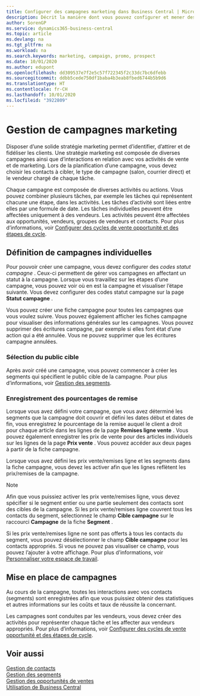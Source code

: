 ```yaml
---
title: Configurer des campagnes marketing dans Business Central | Microsoft Docs
description: Décrit la manière dont vous pouvez configurer et mener des campagnes marketing dans Business Central afin de vous aider à identifier et attirer des prospects et à fidéliser les clients.
author: SorenGP
ms.service: dynamics365-business-central
ms.topic: article
ms.devlang: na
ms.tgt_pltfrm: na
ms.workload: na
ms.search.keywords: marketing, campaign, promo, prospect
ms.date: 10/01/2020
ms.author: edupont
ms.openlocfilehash: dd309537e7f2e5c57f722345f2c33dc7bc6dfebb
ms.sourcegitcommit: ddbb5cede750df1baba4b3eab8fbed6744b5b9d6
ms.translationtype: HT
ms.contentlocale: fr-CH
ms.lasthandoff: 10/01/2020
ms.locfileid: "3922809"
---
```

# <a name="managing-marketing-campaigns"></a>Gestion de campagnes marketing
Disposer d’une solide stratégie marketing permet d’identifier, d’attirer et de fidéliser les clients. Une stratégie marketing est composée de diverses campagnes ainsi que d’interactions en relation avec vos activités de vente et de marketing. Lors de la planification d’une campagne, vous devez choisir les contacts à cibler, le type de campagne (salon, courrier direct) et le vendeur chargé de chaque tâche.

Chaque campagne est composée de diverses activités ou actions. Vous pouvez combiner plusieurs tâches, par exemple les tâches qui représentent chacune une étape, dans les activités. Les tâches d’activité sont liées entre elles par une formule de date. Les tâches individuelles peuvent être affectées uniquement à des vendeurs. Les activités peuvent être affectées aux opportunités, vendeurs, groupes de vendeurs et contacts. Pour plus d’informations, voir [Configurer des cycles de vente opportunité et des étapes de cycle](marketing-how-setup-opportunity-sales-cycles-stages.md).

## <a name="defining-individual-campaigns"></a>Définition de campagnes individuelles
Pour pouvoir créer une campagne, vous devez configurer des *codes statut campagne* . Ceux-ci permettent de gérer vos campagnes en affectant un statut à la campagne. Lorsque vous travaillez sur les étapes d’une campagne, vous pouvez voir où en est la campagne et visualiser l’étape suivante. Vous devez configurer des codes statut campagne sur la page **Statut campagne** .

Vous pouvez créer une fiche campagne pour toutes les campagnes que vous voulez suivre. Vous pouvez également afficher les fiches campagne pour visualiser des informations générales sur les campagnes.
Vous pouvez supprimer des écritures campagne, par exemple si elles font état d’une action qui a été annulée. Vous ne pouvez supprimer que les écritures campagne annulées.

### <a name="selecting-the-target-audience"></a>Sélection du public cible
Après avoir créé une campagne, vous pouvez commencer à créer les segments qui spécifient le public cible de la campagne. Pour plus d’informations, voir [Gestion des segments](marketing-segments.md).

### <a name="registering-discount-percentages"></a>Enregistrement des pourcentages de remise
Lorsque vous avez défini votre campagne, que vous avez déterminé les segments que la campagne doit couvrir et défini les dates début et dates de fin, vous enregistrez le pourcentage de la remise auquel le client a droit pour chaque article dans les lignes de la page **Remises ligne vente** . Vous pouvez également enregistrer les prix de vente pour des articles individuels sur les lignes de la page **Prix vente** . Vous pouvez accéder aux deux pages à partir de la fiche campagne.

 Lorsque vous avez défini les prix vente/remises ligne et les segments dans la fiche campagne, vous devez les activer afin que les lignes reflètent les prix/remises de la campagne.

> [!NOTE]  
>   Afin que vous puissiez activer les prix vente/remises ligne, vous devez spécifier si le segment entier ou une partie seulement des contacts sont des cibles de la campagne. Si les prix vente/remises ligne couvrent tous les contacts du segment, sélectionnez le champ **Cible campagne** sur le raccourci **Campagne** de la fiche **Segment** .

Si les prix vente/remises ligne ne sont pas offerts à tous les contacts du segment, vous pouvez désélectionner le champ **Cible campagne** pour les contacts appropriés. Si vous ne pouvez pas visualiser ce champ, vous pouvez l’ajouter à votre affichage. Pour plus d’informations, voir [Personnaliser votre espace de travail](ui-personalization-user.md).

## <a name="conducting-campaigns"></a>Mise en place de campagnes
Au cours de la campagne, toutes les interactions avec vos contacts (segments) sont enregistrées afin que vous puissiez obtenir des statistiques et autres informations sur les coûts et taux de réussite la concernant.

Les campagnes sont conduites par les vendeurs, vous devez créer des activités pour représenter chaque tâche et les affecter aux vendeurs appropriés. Pour plus d’informations, voir [Configurer des cycles de vente opportunité et des étapes de cycle](marketing-how-setup-opportunity-sales-cycles-stages.md).

## <a name="see-also"></a>Voir aussi
[Gestion de contacts](marketing-contacts.md)  
[Gestion des segments](marketing-segments.md)  
[Gestion des opportunités de ventes](marketing-manage-sales-opportunities.md)  
[Utilisation de Business Central](ui-work-product.md)  
